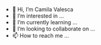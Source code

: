 - 👋 Hi, I’m Camila Valesca
- 👀 I’m interested in ...
- 🌱 I’m currently learning ...
- 💞️ I’m looking to collaborate on ...
- 📫 How to reach me ...

<!---
camilavalesca/camilavalesca is a ✨ special ✨ repository because its `README.md` (this file) appears on your GitHub profile.
You can click the Preview link to take a look at your changes.
--->
